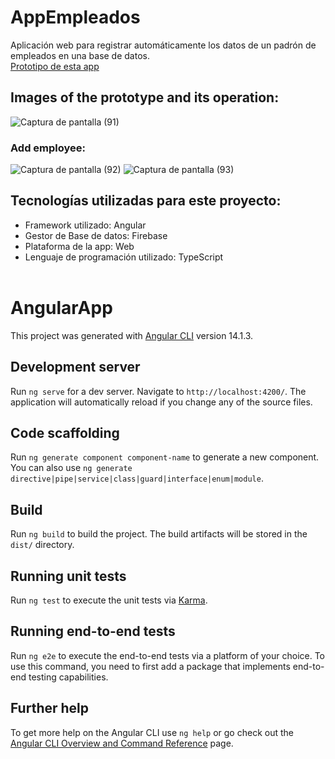 # AppEmpleados

Aplicación web para registrar automáticamente los datos de un padrón de empleados en una base de datos.
</br>
<a href="https://yoel-gasca.github.io/appempleados/">Prototipo de esta app</a><br>

## Images of the prototype and its operation:
![Captura de pantalla (91)](https://user-images.githubusercontent.com/83617933/216840582-b08b15e3-aab2-4fa2-99eb-3e232074caa2.png)
### Add employee:
![Captura de pantalla (92)](https://user-images.githubusercontent.com/83617933/216840942-95bb4f73-795c-4bc7-b76a-24a99c6449b6.png)
![Captura de pantalla (93)](https://user-images.githubusercontent.com/83617933/216841131-d1b5aca2-d849-4601-a4a5-da46f352659f.jpg)

## Tecnologías utilizadas para este proyecto:<br/>
- Framework utilizado: Angular<br>
- Gestor de Base de datos: Firebase<br/>
- Plataforma de la app: Web <br/>
- Lenguaje de programación utilizado: TypeScript<br/> <br/>

# AngularApp
This project was generated with [Angular CLI](https://github.com/angular/angular-cli) version 14.1.3.

## Development server

Run `ng serve` for a dev server. Navigate to `http://localhost:4200/`. The application will automatically reload if you change any of the source files.

## Code scaffolding

Run `ng generate component component-name` to generate a new component. You can also use `ng generate directive|pipe|service|class|guard|interface|enum|module`.

## Build

Run `ng build` to build the project. The build artifacts will be stored in the `dist/` directory.

## Running unit tests

Run `ng test` to execute the unit tests via [Karma](https://karma-runner.github.io).

## Running end-to-end tests

Run `ng e2e` to execute the end-to-end tests via a platform of your choice. To use this command, you need to first add a package that implements end-to-end testing capabilities.

## Further help

To get more help on the Angular CLI use `ng help` or go check out the [Angular CLI Overview and Command Reference](https://angular.io/cli) page.
